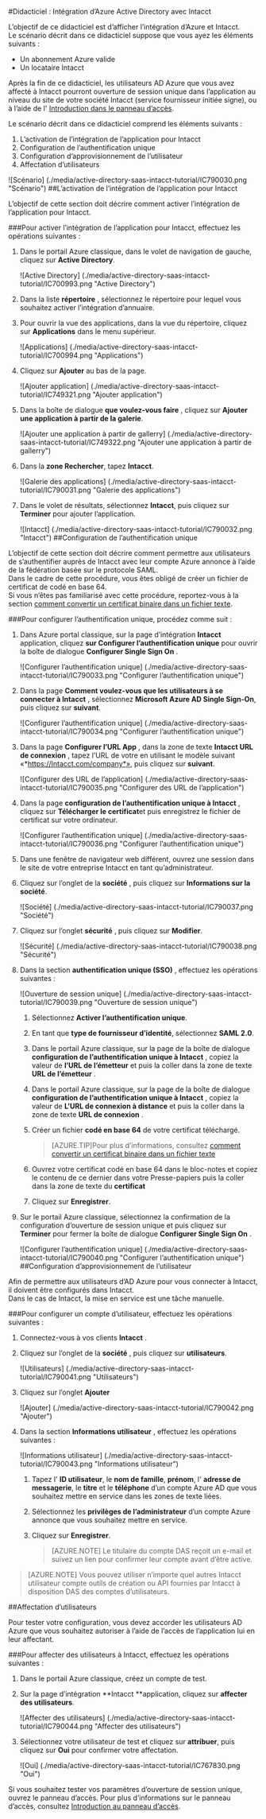 <properties 
    pageTitle="Didacticiel : Intégration d’Azure Active Directory avec Intacct | Microsoft Azure" 
    description="Apprenez à utiliser Intacct avec Azure Active Directory pour activer l’ouverture de session unique, la mise en service automatique et bien plus encore !" 
    services="active-directory" 
    authors="jeevansd"  
    documentationCenter="na" 
    manager="femila"/>
<tags 
    ms.service="active-directory" 
    ms.devlang="na" 
    ms.topic="article" 
    ms.tgt_pltfrm="na" 
    ms.workload="identity" 
    ms.date="09/29/2016" 
    ms.author="jeedes" />

#<a name="tutorial-azure-active-directory-integration-with-intacct"></a>Didacticiel : Intégration d’Azure Active Directory avec Intacct
  
L’objectif de ce didacticiel est d’afficher l’intégration d’Azure et Intacct.  
Le scénario décrit dans ce didacticiel suppose que vous ayez les éléments suivants :

-   Un abonnement Azure valide
-   Un locataire Intacct
  
Après la fin de ce didacticiel, les utilisateurs AD Azure que vous avez affecté à Intacct pourront ouverture de session unique dans l’application au niveau du site de votre société Intacct (service fournisseur initiée signe), ou à l’aide de l' [Introduction dans le panneau d’accès](active-directory-saas-access-panel-introduction.md).
  
Le scénario décrit dans ce didacticiel comprend les éléments suivants :

1.  L’activation de l’intégration de l’application pour Intacct
2.  Configuration de l’authentification unique
3.  Configuration d’approvisionnement de l’utilisateur
4.  Affectation d’utilisateurs

![Scénario] (./media/active-directory-saas-intacct-tutorial/IC790030.png "Scénario")
##<a name="enabling-the-application-integration-for-intacct"></a>L’activation de l’intégration de l’application pour Intacct
  
L’objectif de cette section doit décrire comment activer l’intégration de l’application pour Intacct.

###<a name="to-enable-the-application-integration-for-intacct-perform-the-following-steps"></a>Pour activer l’intégration de l’application pour Intacct, effectuez les opérations suivantes :

1.  Dans le portail Azure classique, dans le volet de navigation de gauche, cliquez sur **Active Directory**.

    ![Active Directory] (./media/active-directory-saas-intacct-tutorial/IC700993.png "Active Directory")

2.  Dans la liste **répertoire** , sélectionnez le répertoire pour lequel vous souhaitez activer l’intégration d’annuaire.

3.  Pour ouvrir la vue des applications, dans la vue du répertoire, cliquez sur **Applications** dans le menu supérieur.

    ![Applications] (./media/active-directory-saas-intacct-tutorial/IC700994.png "Applications")

4.  Cliquez sur **Ajouter** au bas de la page.

    ![Ajouter application] (./media/active-directory-saas-intacct-tutorial/IC749321.png "Ajouter application")

5.  Dans la boîte de dialogue **que voulez-vous faire** , cliquez sur **Ajouter une application à partir de la galerie**.

    ![Ajouter une application à partir de gallerry] (./media/active-directory-saas-intacct-tutorial/IC749322.png "Ajouter une application à partir de gallerry")

6.  Dans la **zone Rechercher**, tapez **Intacct**.

    ![Galerie des applications] (./media/active-directory-saas-intacct-tutorial/IC790031.png "Galerie des applications")

7.  Dans le volet de résultats, sélectionnez **Intacct**, puis cliquez sur **Terminer** pour ajouter l’application.

    ![Intacct] (./media/active-directory-saas-intacct-tutorial/IC790032.png "Intacct")
##<a name="configuring-single-sign-on"></a>Configuration de l’authentification unique
  
L’objectif de cette section doit décrire comment permettre aux utilisateurs de s’authentifier auprès de Intacct avec leur compte Azure annonce à l’aide de la fédération basée sur le protocole SAML.  
Dans le cadre de cette procédure, vous êtes obligé de créer un fichier de certificat de codé en base 64.  
Si vous n’êtes pas familiarisé avec cette procédure, reportez-vous à la section [comment convertir un certificat binaire dans un fichier texte](http://youtu.be/PlgrzUZ-Y1o).

###<a name="to-configure-single-sign-on-perform-the-following-steps"></a>Pour configurer l’authentification unique, procédez comme suit :

1.  Dans Azure portal classique, sur la page d’intégration **Intacct** application, cliquez **sur Configurer l’authentification unique** pour ouvrir la boîte de dialogue **Configurer Single Sign On** .

    ![Configurer l’authentification unique] (./media/active-directory-saas-intacct-tutorial/IC790033.png "Configurer l’authentification unique")

2.  Dans la page **Comment voulez-vous que les utilisateurs à se connecter à Intacct** , sélectionnez **Microsoft Azure AD Single Sign-On**, puis cliquez sur **suivant**.

    ![Configurer l’authentification unique] (./media/active-directory-saas-intacct-tutorial/IC790034.png "Configurer l’authentification unique")

3.  Dans la page **Configurer l’URL App** , dans la zone de texte **Intacct URL de connexion** , tapez l’URL de votre en utilisant le modèle suivant «*https://Intacct.com/company*», puis cliquez sur **suivant**.

    ![Configurer des URL de l’application] (./media/active-directory-saas-intacct-tutorial/IC790035.png "Configurer des URL de l’application")

4.  Dans la page **configuration de l’authentification unique à Intacct** , cliquez sur **Télécharger le certificat**et puis enregistrez le fichier de certificat sur votre ordinateur.

    ![Configurer l’authentification unique] (./media/active-directory-saas-intacct-tutorial/IC790036.png "Configurer l’authentification unique")

5.  Dans une fenêtre de navigateur web différent, ouvrez une session dans le site de votre entreprise Intacct en tant qu’administrateur.

6.  Cliquez sur l’onglet de la **société** , puis cliquez sur **Informations sur la société**.

    ![Société] (./media/active-directory-saas-intacct-tutorial/IC790037.png "Société")

7.  Cliquez sur l’onglet **sécurité** , puis cliquez sur **Modifier**.

    ![Sécurité] (./media/active-directory-saas-intacct-tutorial/IC790038.png "Sécurité")

8.  Dans la section **authentification unique (SSO)** , effectuez les opérations suivantes :

    ![Ouverture de session unique] (./media/active-directory-saas-intacct-tutorial/IC790039.png "Ouverture de session unique")

    1.  Sélectionnez **Activer l’authentification unique**.
    2.  En tant que **type de fournisseur d’identité**, sélectionnez **SAML 2.0**.
    3.  Dans le portail Azure classique, sur la page de la boîte de dialogue **configuration de l’authentification unique à Intacct** , copiez la valeur de **l’URL de l’émetteur** et puis la coller dans la zone de texte **URL de l’émetteur** .
    4.  Dans le portail Azure classique, sur la page de la boîte de dialogue **configuration de l’authentification unique à Intacct** , copiez la valeur de **L’URL de connexion à distance** et puis la coller dans la zone de texte **URL de connexion** .
    5.  Créer un fichier **codé en base 64** de votre certificat téléchargé.
        
        >[AZURE.TIP]Pour plus d’informations, consultez [comment convertir un certificat binaire dans un fichier texte](http://youtu.be/PlgrzUZ-Y1o)

    6.  Ouvrez votre certificat codé en base 64 dans le bloc-notes et copiez le contenu de ce dernier dans votre Presse-papiers puis la coller dans la zone de texte du **certificat**
    7.  Cliquez sur **Enregistrer**.

9.  Sur le portail Azure classique, sélectionnez la confirmation de la configuration d’ouverture de session unique et puis cliquez sur **Terminer** pour fermer la boîte de dialogue **Configurer Single Sign On** .

    ![Configurer l’authentification unique] (./media/active-directory-saas-intacct-tutorial/IC790040.png "Configurer l’authentification unique")
##<a name="configuring-user-provisioning"></a>Configuration d’approvisionnement de l’utilisateur
  
Afin de permettre aux utilisateurs d’AD Azure pour vous connecter à Intacct, il doivent être configurés dans Intacct.  
Dans le cas de Intacct, la mise en service est une tâche manuelle.

###<a name="to-provision-a-user-accounts-perform-the-following-steps"></a>Pour configurer un compte d’utilisateur, effectuez les opérations suivantes :

1.  Connectez-vous à vos clients **Intacct** .

2.  Cliquez sur l’onglet de la **société** , puis cliquez sur **utilisateurs**.

    ![Utilisateurs] (./media/active-directory-saas-intacct-tutorial/IC790041.png "Utilisateurs")

3.  Cliquez sur l’onglet **Ajouter**

    ![Ajouter] (./media/active-directory-saas-intacct-tutorial/IC790042.png "Ajouter")

4.  Dans la section **Informations utilisateur** , effectuez les opérations suivantes :

    ![Informations utilisateur] (./media/active-directory-saas-intacct-tutorial/IC790043.png "Informations utilisateur")

    1.  Tapez l' **ID utilisateur**, le **nom de famille**, **prénom**, l' **adresse de messagerie**, le **titre** et le **téléphone** d’un compte Azure AD que vous souhaitez mettre en service dans les zones de texte liées.
    2.  Sélectionnez les **privilèges de l’administrateur** d’un compte Azure annonce que vous souhaitez mettre en service.
    3.  Cliquez sur **Enregistrer**.
        
        >[AZURE.NOTE] Le titulaire du compte DAS reçoit un e-mail et suivez un lien pour confirmer leur compte avant d’être active.

>[AZURE.NOTE] Vous pouvez utiliser n’importe quel autres Intacct utilisateur compte outils de création ou API fournies par Intacct à disposition DAS des comptes d’utilisateurs.

##<a name="assigning-users"></a>Affectation d’utilisateurs
  
Pour tester votre configuration, vous devez accorder les utilisateurs AD Azure que vous souhaitez autoriser à l’aide de l’accès de l’application lui en leur affectant.

###<a name="to-assign-users-to-intacct-perform-the-following-steps"></a>Pour affecter des utilisateurs à Intacct, effectuez les opérations suivantes :

1.  Dans le portail Azure classique, créez un compte de test.

2.  Sur la page d’intégration **Intacct **application, cliquez sur **affecter des utilisateurs**.

    ![Affecter des utilisateurs] (./media/active-directory-saas-intacct-tutorial/IC790044.png "Affecter des utilisateurs")

3.  Sélectionnez votre utilisateur de test et cliquez sur **attribuer**, puis cliquez sur **Oui** pour confirmer votre affectation.

    ![Oui] (./media/active-directory-saas-intacct-tutorial/IC767830.png "Oui")
  
Si vous souhaitez tester vos paramètres d’ouverture de session unique, ouvrez le panneau d’accès. Pour plus d’informations sur le panneau d’accès, consultez [Introduction au panneau d’accès](active-directory-saas-access-panel-introduction.md).